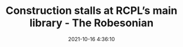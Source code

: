 ---
"title": "Construction stalls at RCPL’s main library - The Robesonian"
"date": "2021-10-16 4:36:10"
"feed_name": "GOOGLENEWSCONSTRUCTION"
"feed_website": "https://news.google.com/search?q=construction%2Bincident&hl=en-US&gl=US&ceid=US:en"
"feed_rss": "https://news.google.com/rss/search?q=construction%2Bincident&hl=en-US&gl=US&ceid=US:en"
"link": "https://www.robesonian.com/news/150743/construction-stalls-at-rcpls-main-library"
"source": "{'href': 'https://www.robesonian.com', 'title': 'The Robesonian'}"
"file": "_posts/2021-1-1-3a67f159517ae7bdd4c769d6d3e70ed5abc3c45d.md"
"accident": "1"
"drilling": "0"
"represented_by": "0"
"dead": "0"
"injured": "0"
"arrested": "0"
"place": "unknown place"
"where": "unknown site"
"causes": "unknown"
"place_uri": "unknown place"
---